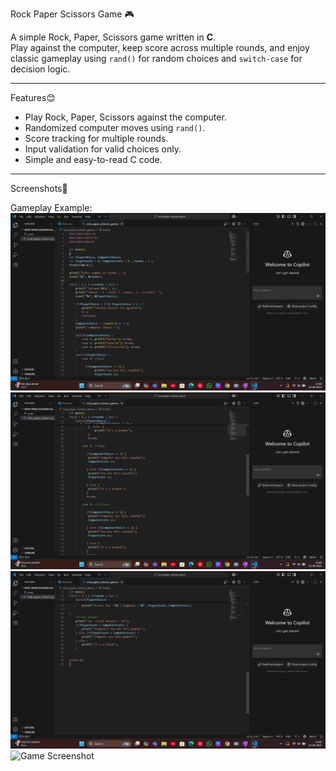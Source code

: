 Rock Paper Scissors Game 🎮

A simple Rock, Paper, Scissors game written in **C**.  
Play against the computer, keep score across multiple rounds, and enjoy classic gameplay using `rand()` for random choices and `switch-case` for decision logic.

---

Features😊
- Play Rock, Paper, Scissors against the computer.
- Randomized computer moves using `rand()`.
- Score tracking for multiple rounds.
- Input validation for valid choices only.
- Simple and easy-to-read C code.

---

Screenshots📸

 Gameplay Example:
![Game Screenshot](https://github.com/Sundaram790/rock-paper-scissors-c/blob/main/Screenshot%20001.png?raw=true)
![Game Screenshot](https://github.com/Sundaram790/rock-paper-scissors-c/blob/main/Screenshot%20002.png?raw=true)
![Game Screenshot](https://github.com/Sundaram790/rock-paper-scissors-c/blob/main/Screenshot%20003.png?raw=true)
![Game Screenshot]()
